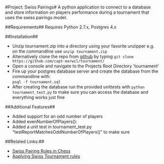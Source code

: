 #Project: Swiss Pairings#
A python application to connect to a database and store information on players 
performance during a tournament that uses the swiss pairings model.

##Requirements##
Requires Python 2.7.x, Postgres 4.x 

##Installation##
* Unzip tournament.zip into a directory using your favorite unzipper
 e.g. on the commandline use `unzip tournament.zip`
* Alternatively clone the repo from [github](https://github.com/capt-marwil/tournament) by typing `git clone https://github.com/capt-marwil/tournament/`
* Open a console and navigate to the Projects Root Directory 'tournament'
* Fire up your postgres database server and create the database from the commandline with:  
    `psql -f tournament.sql`
* After creating the database run the provided unittests with `python tournament_test.py` to 
make sure you can access the database and everything works just fine

##Additional Features##
* Added support for an odd number of players
* Added evenNumberOfPlayers():
* Added a unit test in tournament_test.py 
"testReportMatchesOddNumberOfPlayers()" to make sure 

##Related Links:##
* [Swiss Pairing Rules in Chess](https://www.fide.com/fide/handbook.html?id=83&view=article)
* [Applying Swiss Tournament rules](http://senseis.xmp.net/?SwissPairing)
